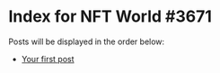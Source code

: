 # Index for NFT World #3671
Posts will be displayed in the order below:

- [Your first post](./001-first.md)

